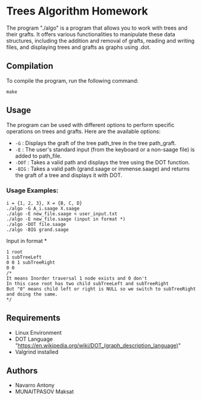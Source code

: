 # Trees Algorithm Homework

The program "./algo" is a program that allows you to work with trees and their grafts. It offers various functionalities to manipulate these data structures, including the addition and removal of grafts, reading and writing files, and displaying trees and grafts as graphs using .dot.

## Compilation

To compile the program, run the following command:

`make`


## Usage

The program can be used with different options to perform specific operations on trees and grafts. Here are the available options:

- `-G` : Displays the graft of the tree path_tree in the tree path_graft.
- `-E` : The user's standard input (from the keyboard or a non-saage file) is added to path_file.
- `-DOT` : Takes a valid path and displays the tree using the DOT function.
- `-BIG` : Takes a valid path (grand.saage or immense.saage) and returns the graft of a tree and displays it with DOT.

### Usage Examples:

```
i = {1, 2, 3}, X = {B, C, D}
./algo -G A_i.saage X.saage
./algo -E new_file.saage < user_input.txt
./algo -E new_file.saage (input in format *)
./algo -DOT file.saage
./algo -BIG grand.saage
```
Input in format *
```
1 root
1 subTreeLeft
0 0 1 subTreeRight
0 0
/*
It means Inorder traversal 1 node exists and 0 don't
In this case root has two child subTreeLeft and subTreeRight
But "0" means child left or right is NULL so we switch to subTreeRight and doing the same. 
*/
```


## Requirements

- Linux Environment
- DOT Language "https://en.wikipedia.org/wiki/DOT_(graph_description_language)"
- Valgrind installed



## Authors

- Navarro Antony
- MUNAITPASOV Maksat

